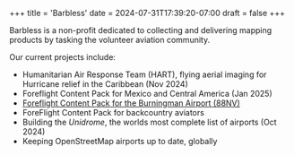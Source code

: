 +++
title = 'Barbless'
date = 2024-07-31T17:39:20-07:00
draft = false
+++

Barbless is a non-profit dedicated to collecting and delivering mapping products by tasking the volunteer aviation community.

Our current projects include:

* Humanitarian Air Response Team (HART), flying aerial imaging for Hurricane relief in the Caribbean (Nov 2024)
* Foreflight Content Pack for Mexico and Central America (Jan 2025)
* [Foreflight Content Pack for the Burningman Airport (88NV)](/for-pilots/88nv/)
* ForeFlight Content Pack for backcountry aviators 
* Building the _Unidrome_, the worlds most complete list of airports (Oct 2024)
* Keeping OpenStreetMap airports up to date, globally

